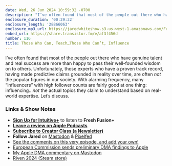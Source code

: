 ```yaml
---
date: Wed, 26 Jun 2024 10:59:32 -0700
description: "I’ve often found that most of the people out there who have genuine talent and real success are more than happy to pass their well-founded wisdom on to others. Unfortunately, those experts who have a proven track record, having made predictive claims grounded in reality over time, are often not the popular figures in our society. With alarming frequency, many “influencers” with high follower counts are fairly good at one thing: influencing…not the actual topics they claim to understand based on real-world expertise. Let’s discuss."
enclosure_duration: '00:29:32'
enclosure_length: '28866063'
enclosure_mp3_url: https://jaredwhiteshow.s3-us-west-1.amazonaws.com/FreshFusion_Episode_116%20-%20Those%20Who%20Can%20Teach%20Those%20Who%20Cant%20Influence.mp3
embed_url: https://share.transistor.fm/e/af3f456d
number: 116
title: Those Who Can, Teach…Those Who Can’t, Influence
---
```


I’ve often found that most of the people out there who have genuine talent and real success are more than happy to pass their well-founded wisdom on to others. Unfortunately, those experts who have a proven track record, having made predictive claims grounded in reality over time, are often _not_ the popular figures in our society. With alarming frequency, many “influencers” with high follower counts are fairly good at one thing: influencing…_not_ the actual topics they claim to understand based on real-world expertise. Let’s discuss.

### Links & Show Notes

* **[Sign Up for Intuitive+](https://plus.intuitivefuture.com)** to listen to **Fresh Fusion+**
* **[Leave a review on Apple Podcasts](https://podcasts.apple.com/us/podcast/fresh-fusion/id1387528457)**
* **[Subscribe to Creator Class (a Newsletter)](https://jaredwhite.com/creator-class)**
* **Follow Jared** on [Mastodon](https://indieweb.social/@jaredwhite) & [Pixelfed](https://pixelfed.social/essentiallife)
* [See the comments on this very episode, and add your own!](https://jaredwhite.com/podcast/116)
* [European Commission sends preliminary DMA findings to Apple](https://ec.europa.eu/commission/presscorner/detail/en/ip_24_3433)
* [My Apple DMA commentary on Mastodon](https://indieweb.social/@jaredwhite/112673688800560872)
* [Riven 2024 \(Steam store\)](https://store.steampowered.com/app/1712350/Riven/)
